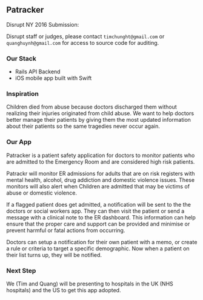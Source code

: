 ## Patracker

Disrupt NY 2016 Submission: 

Disrupt staff or judges, please contact
``timchunght@gmail.com`` or ``quanghuynh@gmail.com`` for access to source code for auditing.


### Our Stack
* Rails API Backend
* iOS mobile app built with Swift

### Inspiration
Children died from abuse because doctors discharged them without realizing their injuries originated from child abuse. We want to help doctors better manage their patients by giving them the most updated information about their patients so the same tragedies never occur again.

### Our App
Patracker is a patient safety application for doctors to monitor patients who are admitted to the Emergency Room and are considered high risk patients.

Patrackr will monitor ER admissions for adults that are on risk registers with mental health, alcohol, drug addiction and domestic violence issues. These monitors will also alert when Children are admitted that may be victims of abuse or domestic violence.

If a flagged patient does get admitted, a notification will be sent to the the doctors or social workers app. They can then visit the patient or send a message with a clinical note to the ER dashboard. This information can help ensure that the proper care and support can be provided and minimise or prevent harmful or fatal actions from occurring.

Doctors can setup a notification for their own patient with a memo, or create a rule or criteria to target a specific demographic. Now when a patient on their list turns up, they will be notified.

### Next Step

We (Tim and Quang) will be presenting to hospitals in the UK (NHS hospitals) and the US to get this app adopted.